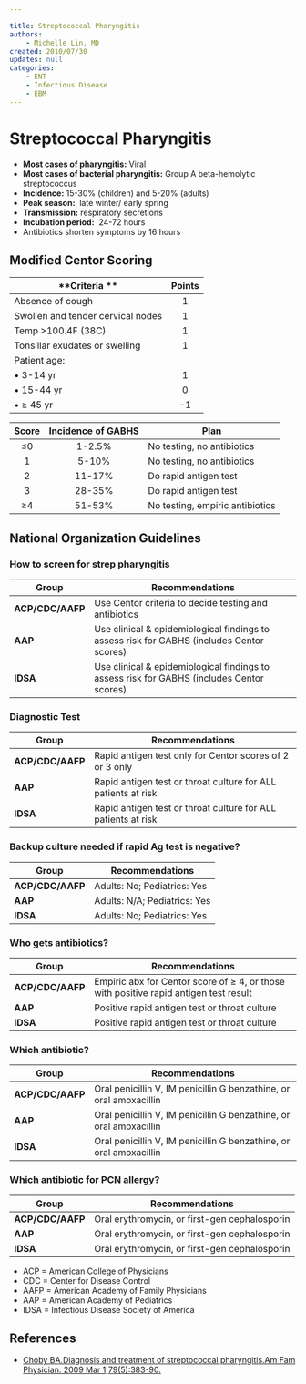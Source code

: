 ```yaml
---

title: Streptococcal Pharyngitis
authors:
    - Michelle Lin, MD
created: 2010/07/30
updates: null
categories:
    - ENT
    - Infectious Disease
    - EBM
---
```


# Streptococcal Pharyngitis

- **Most cases of pharyngitis:** Viral
- **Most cases of bacterial pharyngitis:** Group A beta-hemolytic streptococcus
- **Incidence:** 15-30% (children) and 5-20% (adults) 
- **Peak season:**  late winter/ early spring
- **Transmission:** respiratory secretions
- **Incubation period:**  24-72 hours
- Antibiotics shorten symptoms by 16 hours

## Modified Centor Scoring

| **Criteria **                     | **Points** |
| --------------------------------- | :--------: |
| Absence of cough                  |      1     |
| Swollen and tender cervical nodes |      1     |
| Temp >100.4F (38C)                |      1     |
| Tonsillar exudates or swelling    |      1     |
| Patient age:                      |            |
| • 3-14 yr                         |      1     |
| • 15-44 yr                        |      0     |
| • ≥ 45 yr                         |     -1     |

| **Score** | **Incidence of GABHS** | **Plan**                        |
| :-------: | :--------------------: | ------------------------------- |
|     ≤0    |         1-2.5%         | No testing, no antibiotics      |
|     1     |          5-10%         | No testing, no antibiotics      |
|     2     |         11-17%         | Do rapid antigen test           |
|     3     |         28-35%         | Do rapid antigen test           |
|     ≥4    |         51-53%         | No testing, empiric antibiotics |

## National Organization Guidelines

### How to screen for strep pharyngitis

| **Group**        | **Recommendations**                                                                       |
| ---------------- | ----------------------------------------------------------------------------------------- |
| **ACP/CDC/AAFP** | Use Centor criteria to decide testing and antibiotics                                     |
| **AAP**          | Use clinical & epidemiological findings to assess risk for GABHS (includes Centor scores) |
| **IDSA**         | Use clinical & epidemiological findings to assess risk for GABHS (includes Centor scores) |

### Diagnostic Test

| **Group**        | **Recommendations**                                           |
| ---------------- | ------------------------------------------------------------- |
| **ACP/CDC/AAFP** | Rapid antigen test only for Centor scores of 2 or 3 only      |
| **AAP**          | Rapid antigen test or throat culture for ALL patients at risk |
| **IDSA**         | Rapid antigen test or throat culture for ALL patients at risk |

### Backup culture needed if rapid Ag test is negative?

| **Group**        | **Recommendations**          |
| ---------------- | ---------------------------- |
| **ACP/CDC/AAFP** | Adults: No; Pediatrics: Yes  |
| **AAP**          | Adults: N/A; Pediatrics: Yes |
| **IDSA**         | Adults: No; Pediatrics: Yes  |

### Who gets antibiotics?

| **Group**        | **Recommendations**                                                                   |
| ---------------- | ------------------------------------------------------------------------------------- |
| **ACP/CDC/AAFP** | Empiric abx for Centor score of ≥ 4, or those with positive rapid antigen test result |
| **AAP**          | Positive rapid antigen test or throat culture                                         |
| **IDSA**         | Positive rapid antigen test or throat culture                                         |

### Which antibiotic?

| **Group**        | **Recommendations**                                                                                                                              |
| ---------------- | ------------------------------------------------------------------------------------------------------------------------------------------------ |
| **ACP/CDC/AAFP** | Oral <span class="drug">penicillin</span> V, IM <span class="drug">penicillin</span> G benzathine, or oral <span class="drug">amoxacillin</span> |
| **AAP**          | Oral <span class="drug">penicillin</span> V, IM <span class="drug">penicillin</span> G benzathine, or oral <span class="drug">amoxacillin</span> |
| **IDSA**         | Oral <span class="drug">penicillin</span> V, IM <span class="drug">penicillin</span> G benzathine, or oral <span class="drug">amoxacillin</span> |

### Which antibiotic for PCN allergy?

| **Group**        | **Recommendations**                                                     |
| ---------------- | ----------------------------------------------------------------------- |
| **ACP/CDC/AAFP** | Oral <span class="drug">erythromycin</span>, or first-gen cephalosporin |
| **AAP**          | Oral <span class="drug">erythromycin</span>, or first-gen cephalosporin |
| **IDSA**         | Oral <span class="drug">erythromycin</span>, or first-gen cephalosporin |

- ACP = American College of Physicians
- CDC = Center for Disease Control
- AAFP = American Academy of Family Physicians
- AAP = American Academy of Pediatrics
- IDSA = Infectious Disease Society of America 

## References

- [Choby BA.Diagnosis and treatment of streptococcal pharyngitis.Am Fam Physician. 2009 Mar 1;79(5):383-90.](http://www.ncbi.nlm.nih.gov/pubmed/?term=19275067)
